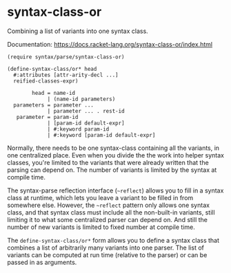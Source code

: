 # syntax-class-or

Combining a list of variants into one syntax class.

Documentation: https://docs.racket-lang.org/syntax-class-or/index.html

```racket
(require syntax/parse/syntax-class-or)
```

```racket
(define-syntax-class/or* head
  #:attributes [attr-arity-decl ...]
  reified-classes-expr)

        head = name-id
             | (name-id parameters)
  parameters = parameter ...
             | parameter ... . rest-id
   parameter = param-id
             | [param-id default-expr]
             | #:keyword param-id
             | #:keyword [param-id default-expr]
```

Normally, there needs to be one syntax-class containing
all the variants, in one centralized place. Even when you
divide the the work into helper syntax classes, you're
limited to the variants that were already written that
the parsing can depend on. The number of variants is
limited by the syntax at compile time.

The syntax-parse reflection interface (`~reflect`) allows
you to fill in a syntax class at runtime, which lets you
leave a variant to be filled in from somewhere else.
However, the `~reflect` pattern only allows one syntax
class, and that syntax class must include all the
non-built-in variants, still limiting it to what some
centralized parser can depend on. And still the number of
new variants is limited to fixed number at compile time.

The `define-syntax-class/or*` form allows you to define
a syntax class that combines a list of arbitrarily many
variants into one parser. The list of variants can be
computed at run time (relative to the parser) or can be
passed in as arguments.
